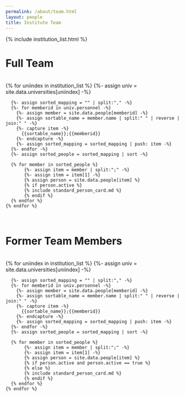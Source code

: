 ```yaml
---
permalink: /about/team.html
layout: people
title: Institute Team
---
```


{% include institution_list.html %}

<h1>Full Team</h1><br>

<div class="container-fluid">
  <div class="row">
    {% for uniindex in institution_list %}
      {%- assign univ = site.data.universities[uniindex] -%}

      {%- assign sorted_mapping = "" | split:"," -%}
      {%- for memberid in univ.personnel -%}
        {%- assign member = site.data.people[memberid] -%}
        {%- assign sortable_name = member.name | split:" " | reverse | join:" " -%}
        {%- capture item -%}
          {{sortable_name}};{{memberid}}
        {%- endcapture -%}
        {%- assign sorted_mapping = sorted_mapping | push: item -%}
      {%- endfor -%}
      {%- assign sorted_people = sorted_mapping | sort -%}

      {% for member in sorted_people %}
           {%- assign item = member | split:";" -%}
           {%- assign item = item[1] -%}
           {% assign person = site.data.people[item] %}
           {% if person.active %}
           {% include standard_person_card.md %}
           {% endif %}
      {% endfor %}
    {% endfor %}
  </div>
</div>

<br>
<h1>Former Team Members</h1><br>

<div class="container-fluid">
  <div class="row">
    {% for uniindex in institution_list %}
      {%- assign univ = site.data.universities[uniindex] -%}

      {%- assign sorted_mapping = "" | split:"," -%}
      {%- for memberid in univ.personnel -%}
        {%- assign member = site.data.people[memberid] -%}
        {%- assign sortable_name = member.name | split:" " | reverse | join:" " -%}
        {%- capture item -%}
          {{sortable_name}};{{memberid}}
        {%- endcapture -%}
        {%- assign sorted_mapping = sorted_mapping | push: item -%}
      {%- endfor -%}
      {%- assign sorted_people = sorted_mapping | sort -%}

      {% for member in sorted_people %}
           {%- assign item = member | split:";" -%}
           {%- assign item = item[1] -%}
           {% assign person = site.data.people[item] %}
           {% if person.active and person.active == true %}
           {% else %}
           {% include standard_person_card.md %}
           {% endif %}
      {% endfor %}
    {% endfor %}
  </div>
</div>


